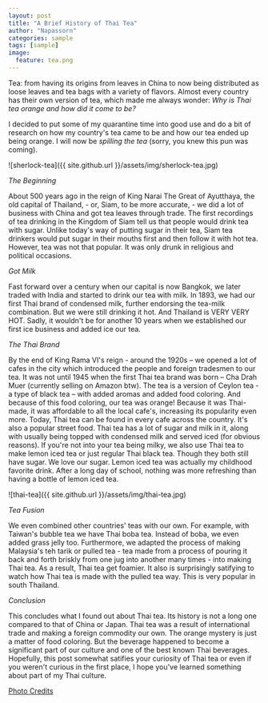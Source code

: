 ```yaml
---
layout: post
title: "A Brief History of Thai Tea"
author: "Napassorn"
categories: sample
tags: [sample]
image:
  feature: tea.png
---
```

Tea: from having its origins from leaves in China to now being distributed as loose leaves and tea bags with a variety of flavors. Almost every country has their own version of tea, which made me always wonder: *Why is Thai tea orange and how did it come to be?*

I decided to put some of my quarantine time into good use and do a bit of research on how my country's tea came to be and how our tea ended up being orange. I will now be *spilling the tea* (sorry, you knew this pun was coming).

![sherlock-tea]({{ site.github.url }}/assets/img/sherlock-tea.jpg)

*The Beginning*

About 500 years ago in the reign of King Narai The Great of Ayutthaya, the old capital of Thailand, - or, Siam, to be more accurate, - we did a lot of business with China and got tea leaves through trade. The first recordings of tea drinking in the Kingdom of Siam tell us that people would drink tea with sugar. Unlike today's way of putting sugar in their tea, Siam tea drinkers would put sugar in their mouths first and then follow it with hot tea. However, tea was not that popular. It was only drunk in religious and political occasions.

*Got Milk*

Fast forward over a century when our capital is now Bangkok, we later traded with India and started to drink our tea with milk. In 1893, we had our first Thai brand of condensed milk, further endorsing the tea-milk combination. But we were still drinking it hot. And Thailand is VERY VERY HOT. Sadly, it wouldn't be for another 10 years when we established our first ice business and added ice our tea.

*The Thai Brand*

By the end of King Rama VI's reign - around the 1920s – we opened a lot of cafes in the city which introduced the people and foreign tradesmen to our tea. It was not until 1945 when the first Thai tea brand was born – Cha Drah Muer (currently selling on Amazon btw). The tea is a version of Ceylon tea - a type of black tea – with added aromas and added food coloring. And because of this food coloring, our tea was orange! 
Because it was Thai-made, it was affordable to all the local cafe's, increasing its popularity even more. Today, Thai tea can be found in every cafe across the country. It's also a popular street food. Thai tea has a lot of sugar and milk in it, along with usually being topped with condensed milk and served iced (for obvious reasons). If you're not into your tea being milky, we also use Thai tea to make lemon iced tea or just regular Thai black tea. Though they both still have sugar. We love our sugar. Lemon iced tea was actually my childhood favorite drink. After a long day of school, nothing was more refreshing than having a bottle of lemon iced tea.

![thai-tea]({{ site.github.url }}/assets/img/thai-tea.jpg)

*Tea Fusion*

We even combined other countries' teas with our own. For example, with Taiwan's bubble tea we have Thai boba tea. Instead of boba, we even added grass jelly too. Furthermore, we adapted the process of making Malaysia's teh tarik or pulled tea - tea made from a process of pouring it back and forth briskly from one jug into another many times - into making Thai tea. As a result, Thai tea get foamier. It also is surprisingly satifying to watch how Thai tea is made with the pulled tea way. This is very popular in south Thailand.  

*Conclusion*

This concludes what I found out about Thai tea. Its history is not a long one compared to that of China or Japan. Thai tea was a result of international trade and making a foreign commodity our own. The orange mystery is just a matter of food coloring. But the beverage happened to become a significant part of our culture and one of the best known Thai beverages. Hopefully, this post somewhat satifies your curiosity of Thai tea or even if you weren't curious in the first place, I hope you've learned something about part of my Thai culture.

[Photo Credits](https://www.reddit.com/r/Sherlock/comments/5myy96/sherlocks_tea_set/)
